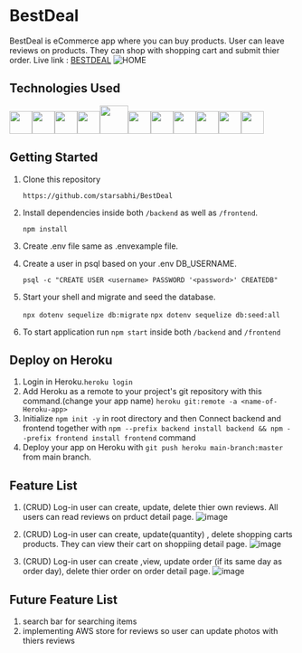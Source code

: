 # BestDeal

BestDeal is eCommerce app where you can buy products. User can leave reviews on products. They can shop with shopping cart and submit thier order.
Live link : [BESTDEAL](https://bestdeal-zone.herokuapp.com/)
![HOME](![CapstoneProject](https://user-images.githubusercontent.com/95883222/179445330-62946e4d-e6f4-49af-990e-eb0bc575684a.gif)
)





## Technologies Used
<img src="https://camo.githubusercontent.com/27d0b117da00485c56d69aef0fa310a3f8a07abecc8aa15fa38c8b78526c60ac/68747470733a2f2f63646e2e6a7364656c6976722e6e65742f67682f64657669636f6e732f64657669636f6e2f69636f6e732f72656163742f72656163742d6f726967696e616c2e737667" height=40/><img src="https://raw.githubusercontent.com/reduxjs/redux/master/logo/logo.png" height=40/><img  src="https://cdn.jsdelivr.net/gh/devicons/devicon/icons/javascript/javascript-original.svg"  height=40/><img src="https://cdn.jsdelivr.net/gh/devicons/devicon/icons/nodejs/nodejs-plain-wordmark.svg" height=40/><img src="https://cdn.jsdelivr.net/gh/devicons/devicon/icons/express/express-original-wordmark.svg" height=50/><img  src="https://cdn.jsdelivr.net/gh/devicons/devicon/icons/postgresql/postgresql-original.svg"  height=40/><img  src="https://cdn.jsdelivr.net/gh/devicons/devicon/icons/sequelize/sequelize-original.svg"  height=40/><img  src="https://cdn.jsdelivr.net/gh/devicons/devicon/icons/css3/css3-original.svg"  height=40/><img  src="https://cdn.jsdelivr.net/gh/devicons/devicon/icons/html5/html5-original.svg"  height=40/><img  src="https://cdn.jsdelivr.net/gh/devicons/devicon/icons/git/git-original.svg"  height=40/><img  src="https://cdn.jsdelivr.net/gh/devicons/devicon/icons/vscode/vscode-original.svg"  height=40/>

## Getting Started
1. Clone this repository

   `https://github.com/starsabhi/BestDeal`

2. Install dependencies inside both `/backend` as well as `/frontend`.

   `npm install`

3. Create .env file same as .envexample file.
4. Create a user in psql based on your .env DB_USERNAME.
  
    `psql -c "CREATE USER <username> PASSWORD '<password>' CREATEDB"`

5. Start your shell and migrate and seed the database.   

    `npx dotenv sequelize db:migrate`
    `npx dotenv sequelize db:seed:all`
6. To start application run `npm start` inside both `/backend` and `/frontend`   


## Deploy on Heroku
1. Login in Heroku.`heroku login` 
2. Add Heroku as a remote to your project's git repository with this command.(change your app name)
   `heroku git:remote -a <name-of-Heroku-app>`
3. Initialize `npm init -y` in root directory and then Connect backend and frontend together with `npm --prefix backend install backend && npm --prefix frontend install frontend` command   
4. Deploy your app on Heroku with `git push heroku main-branch:master` from main branch.

## Feature List
1. (CRUD) Log-in user can create, update, delete thier own reviews. All users can read reviews on prduct detail page.
![image](https://user-images.githubusercontent.com/95883222/174622326-74e8556c-e348-4685-a640-df4f63a295d1.png)

2. (CRUD) Log-in user can create, update(quantity) , delete shopping carts products. They can view their cart on shoppiing detail page. 
 ![image](https://user-images.githubusercontent.com/95883222/174622201-9315df88-7df6-4010-b41d-2c19a88cfd9b.png)

3. (CRUD) Log-in user can create ,view, update order (if its same day as order day), delete thier order on order detail page.
 ![image](https://user-images.githubusercontent.com/95883222/174622455-05d9a707-9834-4a8d-9523-84cf91ae96f2.png)



## Future Feature List
1. search bar for searching items
2. implementing AWS store for reviews so user can update photos with thiers reviews
